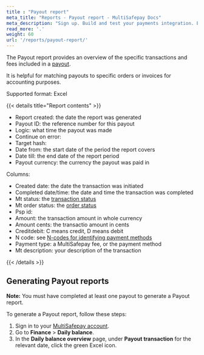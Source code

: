```yaml
---
title : "Payout report"
meta_title: "Reports - Payout report - MultiSafepay Docs"
meta_description: "Sign up. Build and test your payments integration. Explore our products and services. Use our API Reference, SDKs, and wrappers. Get support."
read_more: '.'
weight: 60
url: '/reports/payout-report/'
---
```


The Payout report provides an overview of the specific transactions and fees included in a [payout](/account/payouts/).

It is helpful for matching payouts to specific orders or invoices for accounting purposes. 

Supported format: Excel

{{< details title="Report contents" >}}
&nbsp; 

- Report created: the date the report was generated
- Payout ID: the reference number for this payout
- Logic: what time the payout was made
- Continue on error:
- Target hash:
- Date from: the start date of the period the report covers
- Date till: the end date of the report period
- Payout currency: the currency the payout was paid in

Columns:

- Created date: the date the transaction was initiated
- Completed date/time: the date and time the transaction was completed
- Mt status: the [transaction status](/payments/multisafepay-statuses/)
- Mt order status: the [order status](/payments/multisafepay-statuses/)
- Psp id: 
- Amount: the transaction amount in whole currency
- Amount cents: the transactio amount in cents
- Creditdebit: C means credit, D means debit
- N code: see [N-codes for identifying payment methods](/reports/n-codes/)
- Payment type: a MultiSafepay fee, or the payment method
- Mt description: your description of the transaction 

{{< /details >}}

## Generating Payout reports

**Note:** You must have completed at least one payout to generate a Payout report.

To generate a Payout report, follow these steps:

1. Sign in to your [MultiSafepay account](https://merchant.multisafepay.com/).
2. Go to **Finance** > **Daily balance**.
3. In the **Daily balance overview** page, under **Payout transaction** for the relevant date, click the green Excel icon.

